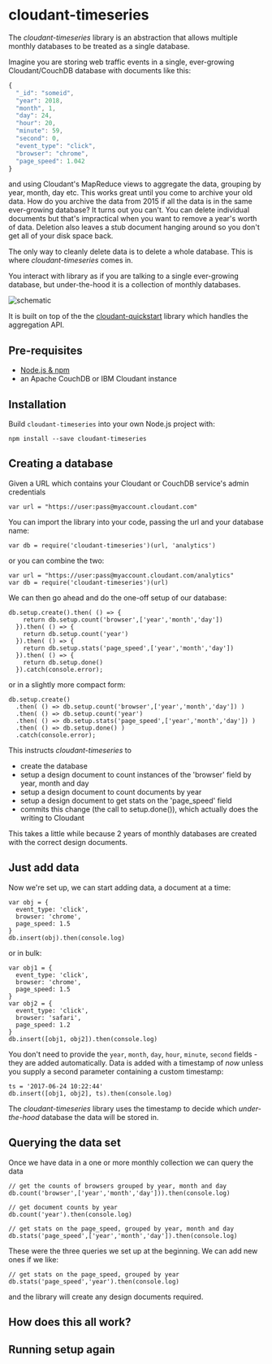 # cloudant-timeseries

The *cloudant-timeseries* library is an abstraction that allows multiple monthly databases to be treated as a single database. 

Imagine you are storing web traffic events in a single, ever-growing Cloudant/CouchDB database with documents like this:

```js
{
  "_id": "someid",
  "year": 2018,
  "month", 1,
  "day": 24,
  "hour": 20,
  "minute": 59,
  "second": 0,
  "event_type": "click",
  "browser": "chrome",
  "page_speed": 1.042
}
```

and using Cloudant's MapReduce views to aggregate the data, grouping by year, month, day etc. This works great until you come to archive your old data. How do you archive the data from 2015 if all the data is in the same ever-growing database? It turns out you can't. You can delete individual documents but that's impractical when you want to remove a year's worth of data. Deletion also leaves a stub document hanging around so you don't get all of your disk space back.

The only way to cleanly delete data is to delete a whole database. This is where *cloudant-timeseries* comes in.

You interact with library as if you are talking to a single ever-growing database, but under-the-hood it is a collection of monthly databases.

![schematic](images/schematic.png)

It is built on top of the the [cloudant-quickstart](https://www.npmjs.com/package/cloudant-quickstart) library which handles the aggregation API.

## Pre-requisites

- [Node.js & npm](https://nodejs.org/en/)
- an Apache CouchDB or IBM Cloudant instance

## Installation

Build `cloudant-timeseries` into your own Node.js project with:

    npm install --save cloudant-timeseries

## Creating a database

Given a URL which contains your Cloudant or CouchDB service's admin credentials

    var url = "https://user:pass@myaccount.cloudant.com"

You can import the library into your code, passing the url and your database name:

    var db = require('cloudant-timeseries')(url, 'analytics')

or you can combine the two:

    var url = "https://user:pass@myaccount.cloudant.com/analytics"
    var db = require('cloudant-timeseries')(url)

We can then go ahead and do the one-off setup of our database:

    db.setup.create().then( () => {
        return db.setup.count('browser',['year','month','day']) 
      }).then( () => { 
        return db.setup.count('year')
      }).then( () => {
        return db.setup.stats('page_speed',['year','month','day']) 
      }).then( () => {
        return db.setup.done() 
      }).catch(console.error);

or in a slightly more compact form:

    db.setup.create()
      .then( () => db.setup.count('browser',['year','month','day']) )
      .then( () => db.setup.count('year')
      .then( () => db.setup.stats('page_speed',['year','month','day']) )
      .then( () => db.setup.done() )
      .catch(console.error);

This instructs *cloudant-timeseries* to

- create the database
- setup a design document to count instances of the 'browser' field by year, month and day
- setup a design document to count documents by year
- setup a design document to get stats on the 'page_speed' field
- commits this change (the call to setup.done()), which actually does the writing to Cloudant

This takes a little while because 2 years of monthly databases are created with the correct design documents.

## Just add data

Now we're set up, we can start adding data, a document at a time:

    var obj = { 
      event_type: 'click',
      browser: 'chrome',
      page_speed: 1.5
    }
    db.insert(obj).then(console.log)

or in bulk:

    var obj1 = { 
      event_type: 'click',
      browser: 'chrome',
      page_speed: 1.5
    }
    var obj2 = { 
      event_type: 'click',
      browser: 'safari',
      page_speed: 1.2
    }
    db.insert([obj1, obj2]).then(console.log)

You don't need to provide the `year`, `month`, `day`, `hour`, `minute`, `second` fields - they are added automatically. Data is added with a timestamp of *now* unless you supply a second parameter containing a custom timestamp:

    ts = '2017-06-24 10:22:44'
    db.insert([obj1, obj2], ts).then(console.log)

The *cloudant-timeseries* library uses the timestamp to decide which *under-the-hood* database the data will be stored in.

## Querying the data set

Once we have data in a one or more monthly collection we can query the data 

    // get the counts of browsers grouped by year, month and day
    db.count('browser',['year','month','day'])).then(console.log)

    // get document counts by year
    db.count('year').then(console.log)

    // get stats on the page_speed, grouped by year, month and day
    db.stats('page_speed',['year','month','day']).then(console.log)

These were the three queries we set up at the beginning. We can add new ones if we like:

    // get stats on the page_speed, grouped by year
    db.stats('page_speed','year').then(console.log)

and the library will create any design documents required.

## How does this all work?

## Running setup again

